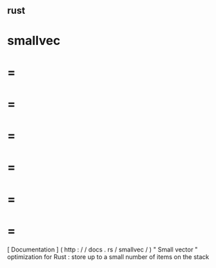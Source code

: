 rust
-
smallvec
=
=
=
=
=
=
=
=
=
=
=
=
=
[
Documentation
]
(
http
:
/
/
docs
.
rs
/
smallvec
/
)
"
Small
vector
"
optimization
for
Rust
:
store
up
to
a
small
number
of
items
on
the
stack
